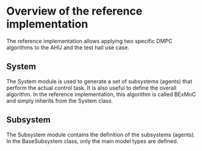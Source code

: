 # Overview of the reference implementation

The reference implementation allows applying two specific DMPC algorithms to the AHU and the test hall use case. 

## System
The System module is used to generate a set of subsystems (agents) that perform the actual control task. It is also useful to define the overall algorithm. In the reference implementation, this algorithm is called BExMoC and simply inherits from the System class. 

## Subsystem
The Subsystem module contains the definition of the subsystems (agents). In the BaseSubsystem class, only the main model types are defined. 